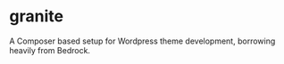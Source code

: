 granite
=======

A Composer based setup for Wordpress theme development, borrowing heavily from Bedrock.
